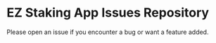 # EZ Staking App Issues Repository

Please open an issue if you encounter a bug or want a feature added.
